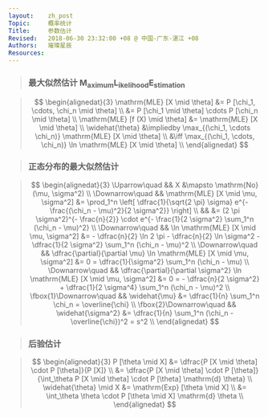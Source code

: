 ```yaml
---
layout:    zh_post
Topic:     概率统计
Title:     参数估计
Revised:   2018-06-30 23:32:00 +08 @ 中国-广东-湛江 +08
Authors:   璀璨星辰
Resources:
---
```


> ### 最大似然估计 $\mathrm{M_{aximum} L_{ikelihood} E_{stimation}}$

> $$
> \begin{alignedat}{3}
>     \mathrm{MLE} [X \mid \theta] &= P [\chi_1, \cdots, \chi_n \mid \theta] \\
>                                  &= P [\chi_1 \mid \theta] \cdots P [\chi_n \mid \theta] \\
> \mathrm{MLE} [f (X) \mid \theta] &= \mathrm{MLE} [X \mid \theta] \\ 
>                 \widehat{\theta} &\impliedby \max_{(\chi_1, \cdots \chi_n)} \mathrm{MLE} [X \mid \theta] \\
>                                  &\iff \max_{(\chi_1, \cdots, \chi_n)} \ln \mathrm{MLE} [X \mid \theta] \\
> \end{alignedat}
> $$
>

> ### 正态分布的最大似然估计

> $$
> \begin{alignedat}{3}
> \Uparrow\quad           &&                                                                           X &\mapsto \mathrm{No} (\mu, \sigma^2) \\
> \Downarrow\quad         &&                                         \mathrm{MLE} [X \mid \mu, \sigma^2] &= \prod_1^n \left[ \dfrac{1}{\sqrt{2 \pi} \sigma} e^{- \frac{(\chi_n - \mu)^2}{2 \sigma^2}} \right] \\
>                         &&                                                                             &= (2 \pi \sigma^2)^{- \frac{n}{2}} \cdot e^{- \frac{1}{2 \sigma^2} \sum_1^n (\chi_n - \mu)^2} \\
> \Downarrow\quad         &&                                     \ln \mathrm{MLE} [X \mid \mu, \sigma^2] &= - \dfrac{n}{2} \ln 2 \pi - \dfrac{n}{2} \ln \sigma^2 - \dfrac{1}{2 \sigma^2} \sum_1^n (\chi_n - \mu)^2 \\
> \Downarrow\quad         &&      \dfrac{\partial}{\partial \mu} \ln \mathrm{MLE} [X \mid \mu, \sigma^2] &= 0 = \dfrac{1}{\sigma^2} \sum_1^n (\chi_n - \mu) \\
> \Downarrow\quad         && \dfrac{\partial}{\partial \sigma^2} \ln \mathrm{MLE} [X \mid \mu, \sigma^2] &= 0 = - \dfrac{n}{2 \sigma^2} + \dfrac{1}{2 \sigma^4} \sum_1^n (\chi_n - \mu)^2 \\
> \fbox{1}\Downarrow\quad &&                                                               \widehat{\mu} &= \dfrac{1}{n} \sum_1^n \chi_n = \overline{\chi} \\
> \fbox{2}\Downarrow\quad &&                                                          \widehat{\sigma^2} &= \dfrac{1}{n} \sum_1^n (\chi_n - \overline{\chi})^2 = s^2 \\
> \end{alignedat}
> $$
>

> ### 后验估计

> $$
> \begin{alignedat}{3}
>       P [\theta \mid X] &= \dfrac{P [X \mid \theta] \cdot P [\theta]}{P [X]} \\
>                         &= \dfrac{P [X \mid \theta] \cdot P [\theta]}{\int_\theta P [X \mid \theta] \cdot P [\theta] \mathrm{d} \theta} \\
> \widehat{\theta} \mid X &= \mathrm{Exp} [\theta \mid X] \\
>                         &= \int_\theta \theta \cdot P [\theta \mid X] \mathrm{d} \theta \\
> \end{alignedat}
> $$
>

